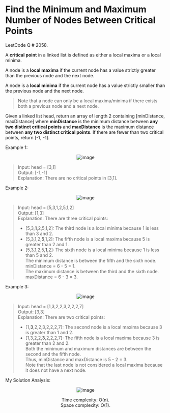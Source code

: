# Find the Minimum and Maximum Number of Nodes Between Critical Points

LeetCode Q # 2058.

A <b>critical point</b> in a linked list is defined as either a local maxima or a local minima.

A node is a <b>local maxima</b> if the current node has a value strictly greater than the previous node and the next node.

A node is a <b>local minima</b> if the current node has a value strictly smaller than the previous node and the next node.

> Note that a node can only be a local maxima/minima if there exists both a previous node and a next node.

Given a linked list head, return an array of length 2 containing [minDistance, maxDistance] where <b>minDistance</b> is the minimum distance between <b>any two distinct critical points</b> and <b>maxDistance</b> is the maximum distance between <b>any two distinct critical points</b>. If there are fewer than two critical points, return [-1, -1].

Example 1:

<div align = "center">

  ![image](https://github.com/xo-azeem/Find-the-Minimum-and-Maximum-Number-of-Nodes-Between-Critical-Points-LeetCode/assets/171427226/dcba9161-e4e6-490b-b939-106a514f59c3)

</div>

> Input: head = [3,1]</br>
> Output: [-1,-1]</br>
> Explanation: There are no critical points in [3,1].

Example 2:

<div align = "center">

  ![image](https://github.com/xo-azeem/Find-the-Minimum-and-Maximum-Number-of-Nodes-Between-Critical-Points-LeetCode/assets/171427226/d9802fd1-09f7-4ec6-875e-47870d045292)

</div>

> Input: head = [5,3,1,2,5,1,2]</br>
> Output: [1,3]</br>
> Explanation: There are three critical points:</br>
> - [5,3,<b>1</b>,2,5,1,2]: The third node is a local minima because 1 is less than 3 and 2.</br>
> - [5,3,1,2,<b>5</b>,1,2]: The fifth node is a local maxima because 5 is greater than 2 and 1.</br>
> - [5,3,1,2,5,<b>1</b>,2]: The sixth node is a local minima because 1 is less than 5 and 2.</br>
> The minimum distance is between the fifth and the sixth node. minDistance = 6 - 5 = 1.</br>
> The maximum distance is between the third and the sixth node. maxDistance = 6 - 3 = 3.

Example 3:

<div align = "center">

  ![image](https://github.com/xo-azeem/Find-the-Minimum-and-Maximum-Number-of-Nodes-Between-Critical-Points-LeetCode/assets/171427226/46f4efe0-ef4a-42f8-9d3d-bf043bd9bdd1)

</div>

> Input: head = [1,3,2,2,3,2,2,2,7]</br>
> Output: [3,3]</br>
> Explanation: There are two critical points:</br>
> - [1,<b>3</b>,2,2,3,2,2,2,7]: The second node is a local maxima because 3 is greater than 1 and 2.</br>
> - [1,3,2,2,<b>3</b>,2,2,2,7]: The fifth node is a local maxima because 3 is greater than 2 and 2.</br>
> Both the minimum and maximum distances are between the second and the fifth node.</br>
> Thus, minDistance and maxDistance is 5 - 2 = 3.</br>
> Note that the last node is not considered a local maxima because it does not have a next node.

My Solution Analysis:

<div align = "center">

  ![image](https://github.com/xo-azeem/Find-the-Minimum-and-Maximum-Number-of-Nodes-Between-Critical-Points-LeetCode/assets/171427226/2579eced-5164-44ed-aa46-19141b92d87c)

  Time complexity: O(n).</br>Space complexity: O(1).
</div>
